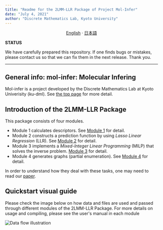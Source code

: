```yaml
---
title: "Readme for the 2LMM-LLR Package of Project Mol-Infer"
date: "July 4, 2021"
author: "Discrete Mathematics Lab, Kyoto University"
---
```


<p align="center">
  <a href="/2LMM-LLR/README.md">English</a>
  ·
  <a href="/2LMM-LLR/README_jp.md">日本語</a>
</p>

**STATUS**

We have carefully prepared this repository. If one finds bugs or mistakes, please contact us so that we can fix them
in the next release. Thank you.

---

## General info: mol-infer: Molecular Infering

Mol-infer is a project developed by the Discrete Mathematics Lab at Kyoto Univerisity (ku-dml). See [the top page](https://github.com/ku-dml/mol-infer) for more detail.

## Introduction of the 2LMM-LLR Package

This package consists of four modules.

+ Module 1 calculates descriptors. See [Module 1](Module_1/) for detail. 
+ Module 2 constructs a prediction function by using *Lasso Linear Regression* (LLR). See [Module 2](Module_2/) for detail.
+ Module 3 implements a *Mixed-Integer Linear Programming* (MILP) that solves the inverse problem.
[Module 3](Module_3/) for detail.
+ Module 4 generates graphs (partial enumeration). See [Module 4](Module_4/) for detail.

In order to understand how they deal with these tasks, one may need to read our [paper](https://arxiv.org/abs/2107.02381).

## Quickstart visual guide

Please check the image below on how data and files are used and passed through different modules
of the 2LMM-LLR Package.
For more details on usage and compiling, please see the user's manual in each module

![Data flow illustration](/2LMM-LLR/doc/2LMM-LLR_flow.PNG)
